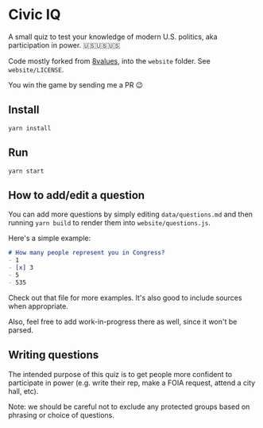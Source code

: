 # Civic IQ

A small quiz to test your knowledge of modern U.S. politics, aka participation in power. 🇺🇸🇺🇸🇺🇸

Code mostly forked from [8values](https://github.com/8values/8values.github.io), into the `website` folder. See `website/LICENSE`.

You win the game by sending me a PR 😉

## Install

`yarn install`

## Run

`yarn start`

## How to add/edit a question

You can add more questions by simply editing `data/questions.md` and then running `yarn build` to render them into `website/questions.js`.

Here's a simple example:

```md
# How many people represent you in Congress?
- 1
- [x] 3
- 5
- 535
```

Check out that file for more examples. It's also good to include sources when appropriate.

Also, feel free to add work-in-progress there as well, since it won't be parsed.

## Writing questions

The intended purpose of this quiz is to get people more confident to participate in power (e.g. write their rep, make a FOIA request, attend a city hall, etc).

Note: we should be careful not to exclude any protected groups based on phrasing or choice of questions.
